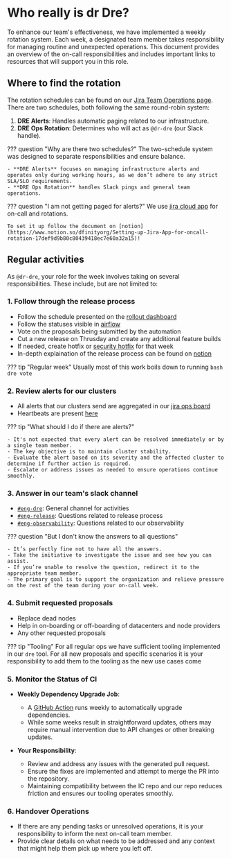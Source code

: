 
# Who really is dr Dre?

To enhance our team's effectiveness, we have implemented a weekly rotation system. Each week, a designated team member takes responsibility for managing routine and unexpected operations. This document provides an overview of the on-call responsibilities and includes important links to resources that will support you in this role.

## Where to find the rotation

The rotation schedules can be found on our [Jira Team Operations page](https://dfinity.atlassian.net/jira/ops/teams/og-a6d6c0d5-2641-4c54-8a2c-5860ef5e8f53/on-call). There are two schedules, both following the same round-robin system:

1. **DRE Alerts**: Handles automatic paging related to our infrastructure.  
2. **DRE Ops Rotation**: Determines who will act as `@dr-dre` (our Slack handle).

??? question "Why are there two schedules?"
    The two-schedule system was designed to separate responsibilities and ensure balance.  

    - **DRE Alerts** focuses on managing infrastructure alerts and operates only during working hours, as we don’t adhere to any strict SLA/SLO requirements.  
    - **DRE Ops Rotation** handles Slack pings and general team operations.  

??? question "I am not getting paged for alerts?"
    We use [jira cloud app](https://www.atlassian.com/software/jira/mobile-app) for on-call and rotations.

    To set it up follow the document on [notion](https://www.notion.so/dfinityorg/Setting-up-Jira-App-for-oncall-rotation-17def9d9b80c80439418ec7e60a32a15)!

## Regular activities

As `@dr-dre`, your role for the week involves taking on several responsibilities. These include, but are not limited to:

### 1. **Follow through the release process**
    
* Follow the schedule presented on the [rollout dashboard](https://rollout-dashboard.ch1-rel1.dfinity.network/)
* Follow the statuses visible in [airflow](https://airflow.ch1-rel1.dfinity.network/dags/rollout_ic_os_to_mainnet_subnets/grid)
* Vote on the proposals being submitted by the automation
* Cut a new release on Thrusday and create any additional feature builds
* If needed, create hotfix or [security hotfix](https://docs.google.com/document/d/19iYuAxwvWFbxfM3AdhydA5GzfaCITNhueSDhkxKevYQ/edit?tab=t.0#heading=h.i2ciz6mp3ue0) for that week
* In-depth explaination of the release process can be found on [notion](https://www.notion.so/dfinityorg/IC-OS-release-technical-aspects-1e3c3274ba4d406ebe222aa6eb569e3a#9621e1dc378c4b3ba28c9d2d1ac5b3a7)

??? tip "Regular week"
    Usually most of this work boils down to running
    ```bash
    dre vote
    ```

### 2. **Review alerts for our clusters**

* All alerts that our clusters send are aggregated in our [jira ops board](https://dfinity.atlassian.net/jira/ops/teams/og-a6d6c0d5-2641-4c54-8a2c-5860ef5e8f53/alerts?view=list&query=responders%3A+og-a6d6c0d5-2641-4c54-8a2c-5860ef5e8f53)
* Heartbeats are present [here](https://dfinity.atlassian.net/jira/ops/teams/og-a6d6c0d5-2641-4c54-8a2c-5860ef5e8f53/heartbeats)

??? tip "What should I do if there are alerts?"
    
    - It's not expected that every alert can be resolved immediately or by a single team member.
    - The key objective is to maintain cluster stability.
    - Evaluate the alert based on its severity and the affected cluster to determine if further action is required.
    - Escalate or address issues as needed to ensure operations continue smoothly.

### 3. **Answer in our team's slack channel**
    
* [`#eng-dre`](https://dfinity.enterprise.slack.com/archives/C05LD0CEAHY): General channel for activities
* [`#eng-release`](https://dfinity.enterprise.slack.com/archives/C01DB8MQ5M1): Questions related to release process
* [`#eng-observability`](https://dfinity.enterprise.slack.com/archives/CGZ4YGN4S): Questions related to our observability

??? question "But I don't know the answers to all questions"

    - It’s perfectly fine not to have all the answers.
    - Take the initiative to investigate the issue and see how you can assist.
    - If you’re unable to resolve the question, redirect it to the appropriate team member.
    - The primary goal is to support the organization and relieve pressure on the rest of the team during your on-call week.

### 4. **Submit requested proposals**

* Replace dead nodes
* Help in on-boarding or off-boarding of datacenters and node providers
* Any other requested proposals

??? tip "Tooling"
    For all regular ops we have sufficient tooling implemented in our `dre` tool. For all new proposals and specific scenarios it is your responsibility to add them to the tooling as the new use cases come

### 5. **Monitor the Status of CI**  

- **Weekly Dependency Upgrade Job**:  

   - A [GitHub Action](https://github.com/dfinity/dre/actions/workflows/update-dependencies.yaml) runs weekly to automatically upgrade dependencies.  
   - While some weeks result in straightforward updates, others may require manual intervention due to API changes or other breaking updates.  

- **Your Responsibility**:  

   - Review and address any issues with the generated pull request.  
   - Ensure the fixes are implemented and attempt to merge the PR into the repository.  
   - Maintaining compatibility between the IC repo and our repo reduces friction and ensures our tooling operates smoothly.  

### 6. **Handover Operations**  

- If there are any pending tasks or unresolved operations, it is your responsibility to inform the next on-call team member.  
- Provide clear details on what needs to be addressed and any context that might help them pick up where you left off.  